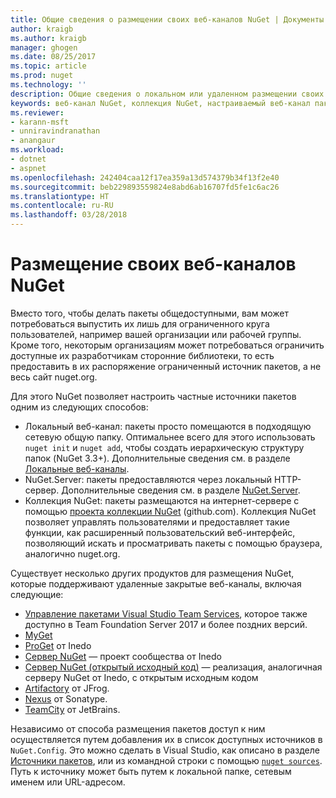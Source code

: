```yaml
---
title: Общие сведения о размещении своих веб-каналов NuGet | Документы Майкрософт
author: kraigb
ms.author: kraigb
manager: ghogen
ms.date: 08/25/2017
ms.topic: article
ms.prod: nuget
ms.technology: ''
description: Общие сведения о локальном или удаленном размещении своих веб-каналов пакетов NuGet или коллекций.
keywords: веб-канал NuGet, коллекция NuGet, настраиваемый веб-канал пакетов, NuGet.Server
ms.reviewer:
- karann-msft
- unniravindranathan
- anangaur
ms.workload:
- dotnet
- aspnet
ms.openlocfilehash: 242404caa12f17ea359a13d574379b34f13f2e40
ms.sourcegitcommit: beb229893559824e8abd6ab16707fd5fe1c6ac26
ms.translationtype: HT
ms.contentlocale: ru-RU
ms.lasthandoff: 03/28/2018
---
```

# <a name="hosting-your-own-nuget-feeds"></a>Размещение своих веб-каналов NuGet

Вместо того, чтобы делать пакеты общедоступными, вам может потребоваться выпустить их лишь для ограниченного круга пользователей, например вашей организации или рабочей группы. Кроме того, некоторым организациям может потребоваться ограничить доступные их разработчикам сторонние библиотеки, то есть предоставить в их распоряжение ограниченный источник пакетов, а не весь сайт nuget.org.

Для этого NuGet позволяет настроить частные источники пакетов одним из следующих способов:

- Локальный веб-канал: пакеты просто помещаются в подходящую сетевую общую папку. Оптимальнее всего для этого использовать `nuget init` и `nuget add`, чтобы создать иерархическую структуру папок (NuGet 3.3+). Дополнительные сведения см. в разделе [Локальные веб-каналы](../hosting-packages/local-feeds.md).
- NuGet.Server: пакеты предоставляются через локальный HTTP-сервер. Дополнительные сведения см. в разделе [NuGet.Server](../hosting-packages/nuget-server.md).
- Коллекция NuGet: пакеты размещаются на интернет-сервере с помощью [проекта коллекции NuGet](https://github.com/NuGet/NuGetGallery#build-and-run-the-gallery-in-arbitrary-number-easy-steps) (github.com). Коллекция NuGet позволяет управлять пользователями и предоставляет такие функции, как расширенный пользовательский веб-интерфейс, позволяющий искать и просматривать пакеты с помощью браузера, аналогично nuget.org.

Существует несколько других продуктов для размещения NuGet, которые поддерживают удаленные закрытые веб-каналы, включая следующие:

- [Управление пакетами Visual Studio Team Services](https://www.visualstudio.com/docs/package/nuget/publish), которое также доступно в Team Foundation Server 2017 и более поздних версий.
- [MyGet](http://myget.org)
- [ProGet](http://inedo.com/proget) от Inedo
- [Сервер NuGet](http://nugetserver.net/) — проект сообщества от Inedo
- [Сервер NuGet (открытый исходный код)](http://nuget-server.net) — реализация, аналогичная серверу NuGet от Inedo, с открытым исходным кодом
- [Artifactory](https://www.jfrog.com/artifactory/) от JFrog.
- [Nexus](http://www.sonatype.org/nexus/) от Sonatype.
- [TeamCity](https://www.jetbrains.com/teamcity/) от JetBrains.

Независимо от способа размещения пакетов доступ к ним осуществляется путем добавления их в список доступных источников в `NuGet.Config`. Это можно сделать в Visual Studio, как описано в разделе [Источники пакетов](../tools/package-manager-ui.md#package-sources), или из командной строки с помощью [`nuget sources`](../tools/cli-ref-sources.md). Путь к источнику может быть путем к локальной папке, сетевым именем или URL-адресом.
